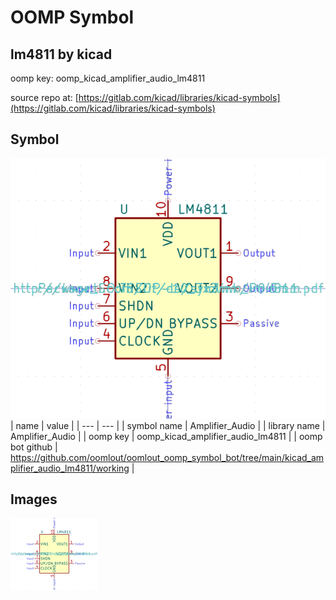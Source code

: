 # OOMP Symbol  
## lm4811  by kicad  
  
oomp key: oomp_kicad_amplifier_audio_lm4811  
  
source repo at: [https://gitlab.com/kicad/libraries/kicad-symbols](https://gitlab.com/kicad/libraries/kicad-symbols)  
## Symbol  
  
[![working.png](working_600.png)](working.png)  
| name | value | 
| --- | --- | 
| symbol name | Amplifier_Audio | 
| library name | Amplifier_Audio | 
| oomp key | oomp_kicad_amplifier_audio_lm4811 | 
| oomp bot github | https://github.com/oomlout/oomlout_oomp_symbol_bot/tree/main/kicad_amplifier_audio_lm4811/working | 
## Images  
  
[![working.png](working_140.png)](working.png)  
